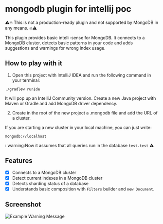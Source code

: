 # mongodb plugin for intellij poc

:warning::fire: This is not a production-ready plugin and not supported by MongoDB in any means. :fire::warning:

This plugin provides basic intelli-sense for MongoDB. It connects to a MongoDB cluster, detects basic patterns in your
code and adds suggestions and warnings for wrong index usage.

## How to play with it

1. Open this project with IntelliJ IDEA and run the following command in your terminal:

```./gradlew runIde```

It will pop up an IntelliJ Community version. Create a new Java project with Maven or Gradle and add MongoDB driver
dependency.

2. Create in the root of the new project a .mongodb file and add the URL of a cluster.

If you are starting a new cluster in your local machine, you can just write:

```mongodb://localhost```

: warning:Now it assumes that all queries run in the database `test.test` :warning:

## Features

* [x] Connects to a MongoDB cluster
* [x] Detect current indexes in a MongoDB cluster
* [x] Detects sharding status of a database
* [x] Understands basic composition with `Filters` builder and `new Document`.

## Screenshot

![Example Warning Message](doc/img/example-warning-message.png)